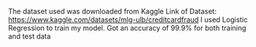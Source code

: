 The dataset used was downloaded from Kaggle
Link of Dataset: https://www.kaggle.com/datasets/mlg-ulb/creditcardfraud
I used Logistic Regression to train my model.
Got an accuracy of 99.9% for both training and test data

